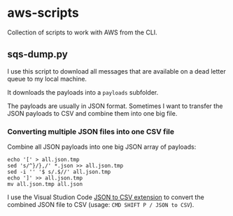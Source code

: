 # aws-scripts

Collection of scripts to work with AWS from the CLI.

## sqs-dump.py

I use this script to download all messages that are available on a dead letter queue to my local machine.

It downloads the payloads into a `payloads` subfolder.

The payloads are usually in JSON format. Sometimes I want to transfer the JSON payloads to CSV and combine them into one big file.

### Converting multiple JSON files into one CSV file

Combine all JSON payloads into one big JSON array of payloads:

```
echo '[' > all.json.tmp
sed 's/^}/},/' *.json >> all.json.tmp
sed -i '' '$ s/.$//' all.json.tmp
echo ']' >> all.json.tmp
mv all.json.tmp all.json
```

I use the Visual Studion Code [JSON to CSV extension](https://marketplace.visualstudio.com/items?itemName=khaeransori.json2csv) to convert the combined JSON file to CSV (usage: `CMD SHIFT P / JSON to CSV`).
